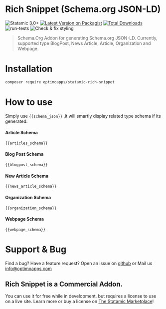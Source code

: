 # Rich Snippet (Schema.org JSON-LD)

![Statamic 3.0+](https://img.shields.io/badge/Statamic-3.0+-FF269E?link=https://statamic.com)
[![Latest Version on Packagist](https://img.shields.io/packagist/v/optimoapps/statamic-rich-snippet.svg)](https://packagist.org/packages/optimoapps/statamic-rich-snippet)
[![Total Downloads](https://img.shields.io/packagist/dt/optimoapps/statamic-rich-snippet.svg)](https://packagist.org/packages/optimoapps/statamic-rich-snippet)
![run-tests](https://github.com/OptimoApps/statamic-rich-snippet/workflows/run-tests/badge.svg)
![Check & fix styling](https://github.com/OptimoApps/statamic-rich-snippet/workflows/Check%20&%20fix%20styling/badge.svg)

> Schema.Org Addon for generating Schema.org JSON-LD. Currently, supported type BlogPost, News Article, Article, Organization and Webpage.

# Installation

```bash
composer require optimoapps/statamic-rich-snippet
```

# How to use

Simply use `{{schema_json}}` ,it will smartly display related type schema if its generated.
 

#### Article Schema

``` {{articles_schema}} ```

#### Blog Post Schema

``` {{blogpost_schema}} ```

#### New Article Schema

``` {{news_article_schema}} ```

#### Organization Schema

``` {{organization_schema}} ```

#### Webpage Schema

``` {{webpage_schema}} ```

# Support & Bug

Find a bug? Have a feature request?  Open an issue on [github](https://github.com/OptimoApps/statamic-rich-snippet/issues) or Mail us info@optimoapps.com

## Rich Snippet is a Commercial Addon.

You can use it for free while in development, but requires a license to use on a live site. Learn more or buy a license on [The Statamic Marketplace](https://statamic.com/marketplace/addons/statamic-rich-snippet)!
